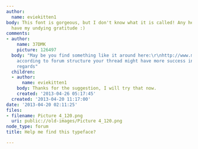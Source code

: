 ```yaml
---
author:
  name: eviekitten1
body: This font is gorgeous, but I don't know what it is called! Any help? You will
  have my undying gratitude :)
comments:
- author:
    name: 37DMK
    picture: 126497
  body: "May be you find something like it around here:\r\nhttp://www.myfonts.com/search/tag%3Asansserif+tag%3Ageometric+tag%3Abauhaus+-tag%3Amonitor/fonts/\r\n\r\nAnd
    according to forum structure your thread might have more success in here:\r\nhttp://typophile.com/typeid\r\n\r\nbest
    regards"
  children:
  - author:
      name: eviekitten1
    body: Thanks for the suggestion, I will try that now.
    created: '2013-04-26 05:17:45'
  created: '2013-04-20 11:17:00'
date: '2013-04-20 02:11:25'
files:
- filename: Picture 4_120.png
  uri: public://old-images/Picture 4_120.png
node_type: forum
title: Help me find this typeface?

---
```

